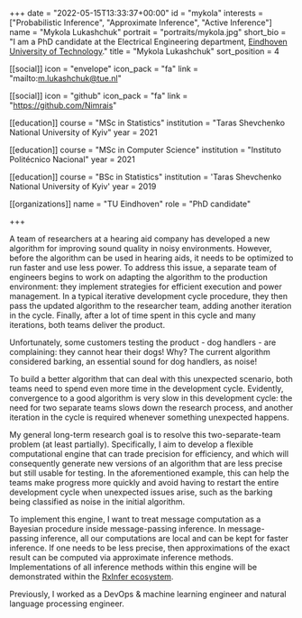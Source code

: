 +++
date = "2022-05-15T13:33:37+00:00"
id = "mykola"
interests = ["Probabilistic Inference", "Approximate Inference", "Active Inference"]
name = "Mykola Lukashchuk"
portrait = "portraits/mykola.jpg"
short_bio = "I am a PhD candidate at the Electrical Engineering department, [Eindhoven University of Technology](https://www.tue.nl/en/)."
title = "Mykola Lukashchuk"
sort_position = 4

[[social]]
    icon = "envelope"
    icon_pack = "fa"
    link = "mailto:m.lukashchuk@tue.nl"

[[social]]
    icon = "github"
    icon_pack = "fa"
    link = "https://github.com/Nimrais"

[[education]]
    course = "MSc in Statistics"
    institution = "Taras Shevchenko National University of Kyiv"
    year = 2021

[[education]]
    course = "MSc in Computer Science"
    institution = "Instituto Politécnico Nacional"
    year = 2021

[[education]]
    course = "BSc in Statistics"
    institution = 'Taras Shevchenko National University of Kyiv'
    year = 2019

[[organizations]]
    name = "TU Eindhoven"
    role = "PhD candidate"

+++

A team of researchers at a hearing aid company has developed a new algorithm for improving sound quality in noisy environments. However, before the algorithm can be used in hearing aids, it needs to be optimized to run faster and use less power. To address this issue, a separate team of engineers begins to work on adapting the algorithm to the production environment: they implement strategies for efficient execution and power management. In a typical iterative development cycle procedure, they then pass the updated algorithm to the researcher team, adding another iteration in the cycle. Finally, after a lot of time spent in this cycle and many iterations, both teams deliver the product.

Unfortunately, some customers testing the product - dog handlers - are complaining: they cannot hear their dogs! Why? The current algorithm considered barking, an essential sound for dog handlers, as noise!

To build a better algorithm that can deal with this unexpected scenario, both teams need to spend even more time in the development cycle. Evidently, convergence to a good algorithm is very slow in this development cycle: the need for two separate teams slows down the research process, and another iteration in the cycle is required whenever something unexpected happens.

My general long-term research goal is to resolve this two-separate-team problem (at least partially). Specifically, I aim to develop a flexible computational engine that can trade precision for efficiency, and which will consequently generate new versions of an algorithm that are less precise but still usable for testing. In the aforementioned example, this can help the teams make progress more quickly and avoid having to restart the entire development cycle when unexpected issues arise, such as the barking being classified as noise in the initial algorithm.

To implement this engine, I want to treat message computation as a Bayesian procedure inside message-passing inference.
In message-passing inference, all our computations are local and can be kept for faster inference.
If one needs to be less precise, then approximations of the exact result can be computed via approximate inference methods.
Implementations of all inference methods within this engine will be demonstrated within the [RxInfer ecosystem](https://biaslab.github.io/rxinfer-website/).

Previously, I worked as a DevOps \& machine learning engineer and natural language processing engineer.
